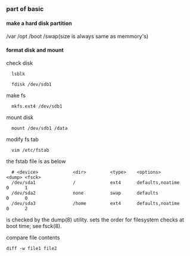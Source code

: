 ### part of basic

#### make a hard disk partition

  /var /opt /boot /swap(size is always  same as memmory's)

#### format disk and mount
  check disk
  ```
    lsblk
  ```

  ```
    fdisk /dev/sdb1
  ```

  make fs
  ```
    mkfs.ext4 /dev/sdb1
  ```

  mount disk
  ```
    mount /dev/sdb1 /data
  ```

  modify fs tab
  ```
    vim /etc/fstab
  ```

  the fstab file is as below

  ```
    # <device>             <dir>         <type>    <options>             <dump> <fsck>
    /dev/sda1              /             ext4      defaults,noatime      0      1
    /dev/sda2              none          swap      defaults              0      0
    /dev/sda3              /home         ext4      defaults,noatime      0      2
  ```

  <dump> is checked by the dump(8) utility.
  <fsck> sets the order for filesystem checks at boot time; see fsck(8).

  compare file contents

  ```
  diff -w file1 file2
  ```
